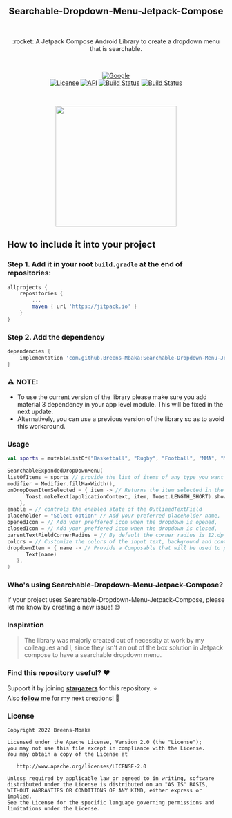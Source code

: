 <h2 align="center">Searchable-Dropdown-Menu-Jetpack-Compose</h2> </br>

<p align="center">
:rocket: A Jetpack Compose Android Library to create a dropdown menu that is searchable.
</p> </br>
<p align="center">
 <a href="https://devlibrary.withgoogle.com/products/android/repos/Breens-Mbaka-Searchable-Dropdown-Menu-Jetpack-Compose"><img alt="Google" src="https://img.shields.io/badge/google-devlib%20-blue.svg"/></a><br>
 <a href="https://opensource.org/licenses/Apache-2.0"><img alt="License" src="https://img.shields.io/badge/License-Apache%202.0-blue.svg"/></a>
 <a href="https://android-arsenal.com/api?level=21+"><img alt="API" src="https://img.shields.io/badge/API-15%2B-brightgreen.svg?style=flat"/></a>
 <a href="https://github.com/Breens-Mbaka/Searchable-Dropdown-Menu-Jetpack-Compose/actions"><img alt="Build Status" src="https://github.com/skydoves/Balloon/workflows/Android%20CI/badge.svg"/></a>
 <a href="https://jitpack.io/#Breens-Mbaka/Searchable-Dropdown-Menu-Jetpack-Compose"><img alt="Build Status" src="https://jitpack.io/v/Breens-Mbaka/Searchable-Dropdown-Menu-Jetpack-Compose.svg"/></a> 
</p> <br>

<p align="center">
<img src="https://user-images.githubusercontent.com/72180010/202379794-eda0b27c-6df7-4544-80f4-d34c8e5c0eb9.gif" width="280"/>
</p>

## How to include it into your project

### Step 1. Add it in your root `build.gradle` at the end of repositories:

```gradle
allprojects {
    repositories {
        ...
        maven { url 'https://jitpack.io' }
    }
}
```

### Step 2. Add the dependency

```gradle
dependencies {
    implementation 'com.github.Breens-Mbaka:Searchable-Dropdown-Menu-Jetpack-Compose:0.2.8'
}
```

### :warning: NOTE: 
- To use the current version of the library please make sure you add material 3 dependency in your app level module. This will be fixed in the next update.
- Alternatively, you can use a previous version of the library so as to avoid this workaround.

### Usage

``` Kotlin
val sports = mutableListOf("Basketball", "Rugby", "Football", "MMA", "Motorsport", "Snooker", "Tennis")

SearchableExpandedDropDownMenu(
listOfItems = sports // provide the list of items of any type you want to populated in the dropdown,
modifier = Modifier.fillMaxWidth(),
onDropDownItemSelected = { item -> // Returns the item selected in the dropdown
      Toast.makeText(applicationContext, item, Toast.LENGTH_SHORT).show()
    },
enable = // controls the enabled state of the OutlinedTextField
placeholder = "Select option" // Add your preferred placeholder name,
openedIcon = // Add your preffered icon when the dropdown is opened,
closedIcon = // Add your preffered icon when the dropdown is closed,
parentTextFieldCornerRadius = // By default the corner radius is 12.dp but you can customize it,
colors = // Customize the colors of the input text, background and content used in a text field in different states
dropdownItem = { name -> // Provide a Composable that will be used to populate the dropdown and that takes a type i.e String,Int or even a custom type
      Text(name)
   },
)
```

### Who's using Searchable-Dropdown-Menu-Jetpack-Compose?
If your project uses Searchable-Dropdown-Menu-Jetpack-Compose, please let me know by creating a new issue! 😊

### Inspiration

> The library was majorly created out of necessity at work by my colleagues and I, since they isn't an out of the box solution in Jetpack compose to have a searchable dropdown menu.

### Find this repository useful? :heart:
Support it by joining __[stargazers](https://github.com/Breens-Mbaka/Searchable-Dropdown-Menu-Jetpack-Compose/stargazers)__ for this repository. :star: <br>
Also __[follow](https://github.com/Breens-Mbaka)__ me for my next creations! 🤩

### License

```
Copyright 2022 Breens-Mbaka

Licensed under the Apache License, Version 2.0 (the "License");
you may not use this file except in compliance with the License.
You may obtain a copy of the License at

   http://www.apache.org/licenses/LICENSE-2.0

Unless required by applicable law or agreed to in writing, software
distributed under the License is distributed on an "AS IS" BASIS,
WITHOUT WARRANTIES OR CONDITIONS OF ANY KIND, either express or implied.
See the License for the specific language governing permissions and
limitations under the License.

